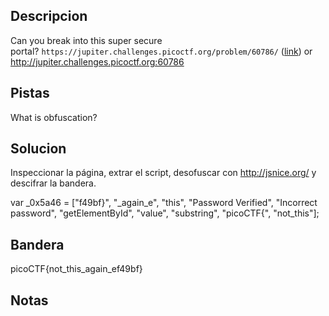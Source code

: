 ## Descripcion
Can you break into this super secure portal? `https://jupiter.challenges.picoctf.org/problem/60786/` ([link](https://jupiter.challenges.picoctf.org/problem/60786/)) or http://jupiter.challenges.picoctf.org:60786

## Pistas
What is obfuscation?

## Solucion
Inspeccionar la página, extrar el script, desofuscar con http://jsnice.org/ y descifrar la bandera.

var _0x5a46 = ["f49bf}", "_again_e", "this", "Password Verified", "Incorrect password", "getElementById", "value", "substring", "picoCTF{", "not_this"];

## Bandera
picoCTF{not_this_again_ef49bf}

## Notas


